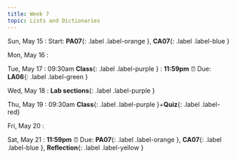 ```yaml
---
title: Week 7
topic: Lists and Dictionaries
---
```

Sun, May 15
: Start: **PA07**{: .label .label-orange }, **CA07**{: .label .label-blue }


Mon, May 16
: 

Tue, May 17
: 09:30am **Class**{: .label .label-purple }
: **11:59pm**  ⏰  Due: **LA06**{: .label .label-green }


Wed, May 18
: **Lab sections**{: .label .label-purple }


Thu, May 19
: 09:30am **Class**{: .label .label-purple }+**Quiz**{: .label .label-red}


Fri, May 20
: 

Sat, May 21
: **11:59pm**  ⏰  Due: **PA07**{: .label .label-orange }, **CA07**{: .label .label-blue }, **Reflection**{: .label .label-yellow }


